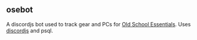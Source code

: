 ## osebot
A discordjs bot used to track gear and PCs for [Old School Essentials](https://necroticgnome.com/).  Uses [discordjs](https://discordjs.guide/#before-you-begin) and psql.

